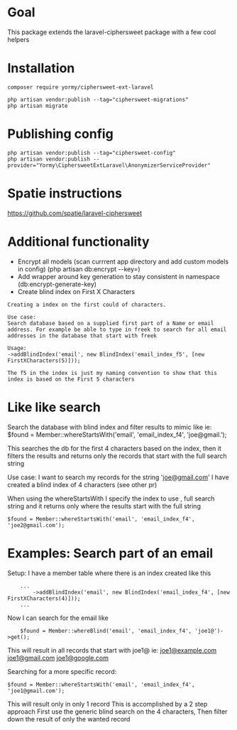 # Goal
This package extends the laravel-ciphersweet package with a few cool helpers

# Installation
```
composer require yormy/ciphersweet-ext-laravel

php artisan vendor:publish --tag="ciphersweet-migrations"
php artisan migrate
```

# Publishing config
```
php artisan vendor:publish --tag="ciphersweet-config"
php artisan vendor:publish --provider="Yormy\CiphersweetExtLaravel\AnonymizerServiceProvider"
```

# Spatie instructions
https://github.com/spatie/laravel-ciphersweet

# Additional functionality
- Encrypt all models (scan currrent app directory and add custom models in config) (php artisan db:encrypt --key=)
- Add wrapper around key generation to stay consistent in namespace (db:encrypt-generate-key)
- Create blind index on First X Characters

```
Creating a index on the first could of characters.

Use case:
Search database based on a supplied first part of a Name or email address. For example be able to type in freek to search for all email addresses in the database that start with freek

Usage:
->addBlindIndex('email', new BlindIndex('email_index_f5', [new FirstXCharacters(5)]));

The f5 in the index is just my naming convention to show that this index is based on the First 5 characters
```

# Like like search
Search the database with blind index and filter results to mimic like
ie: $found = Member::whereStartsWith('email', 'email_index_f4', 'joe@gmail.');

This searches the db for the first 4 characters based on the index, then it filters the results and returns only the records that start with the full search string

Use case:
I want to search my records for the string 'joe@gmail.com'
I have created a blind index of 4 characters (see other pr)

When using the whereStartsWith I specify the index to use , full search string and it returns only where the results start with the full string

```
$found = Member::whereStartsWith('email', 'email_index_f4', 'joe2@gmail.com');
```

# Examples: Search part of an email

Setup:
I have a member table where there is an index created like this
```
    ...
        ->addBlindIndex('email', new BlindIndex('email_index_f4', [new FirstXCharacters(4)]));
    ...
```

Now I can search for the email like
```
    $found = Member::whereBlind('email', 'email_index_f4', 'joe1@')->get();
```
This will result in all records that start with joe1@
ie:
joe1@example.com
joe1@gmail.com
joe1@google.com

Searching for a more specific record:
```
$found = Member::whereStartsWith('email', 'email_index_f4', 'joe1@gmail.com');
```
This will result only in only 1 record
This is accomplished by a 2 step approach
First use the generic blind search on the 4 characters,
Then filter down the result of only the wanted record
